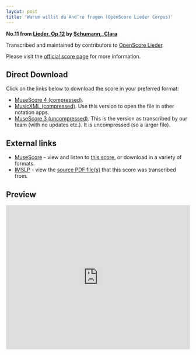 ```yaml
---
layout: post
title: 'Warum willst du And’re fragen (OpenScore Lieder Corpus)'
---
```


__No.11 from [Lieder, Op.12](https://fourscoreandmore.org/OpenScore/Schumann%2C_Clara/Lieder%2C_Op.12/) by [Schumann,_Clara](https://fourscoreandmore.org/OpenScore/Schumann%2C_Clara)__

Transcribed and maintained by contributors to [OpenScore Lieder].

Please visit the [official score page] for more information.

[official score page]: https://musescore.com/openscore-lieder-corpus/scores/5197231
[OpenScore Lieder]: https://musescore.com/openscore-lieder-corpus

## Direct Download

Click on the links below to download the score in your preferred format:
- [MuseScore 4 (compressed)](https://fourscoreandmore.org/OpenScore/Schumann%2C_Clara/Lieder%2C_Op.12/11_Warum_willst_du_And%E2%80%99re_fragen.mscz).
- [MusicXML (compressed)](https://fourscoreandmore.org/OpenScore/Schumann%2C_Clara/Lieder%2C_Op.12/11_Warum_willst_du_And%E2%80%99re_fragen.mxl). Use this version to open the file in other notation apps.
- [MuseScore 3 (uncompressed)](https://raw.githubusercontent.com/OpenScore/Lieder/refs/heads/main/scores/Schumann%2C_Clara/Lieder%2C_Op.12/11_Warum_willst_du_And%E2%80%99re_fragen/lc5197231.mscx). This is the version as transcribed by our team (with no updates etc.). It is uncompressed (so a larger file).

## External links

- [MuseScore] - view and listen to [this score][MuseScore], or download in a variety of formats.
- [IMSLP] - view the [source PDF file(s)][IMSLP] that this score was transcribed from.

[MuseScore]: https://musescore.com/score/5197231
[IMSLP]: https://imslp.org/wiki/Special:ReverseLookup/270918

## Preview

<iframe width="100%" height="394" src="https://musescore.com/openscore-lieder-corpus/scores/5197231/embed" frameborder="0" allowfullscreen allow="autoplay; fullscreen"></iframe>
